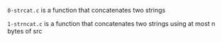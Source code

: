 `0-strcat.c` is a function that concatenates two strings

`1-strncat.c` is a function that concatenates two strings using at most n bytes of src
